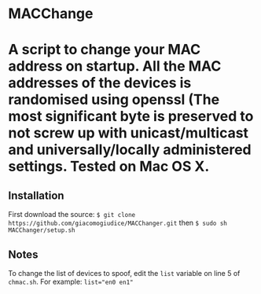 # MACChange
A script to change your MAC address on startup.
All the MAC addresses of the devices is randomised using openssl (The most significant byte is preserved to not screw up with unicast/multicast and universally/locally administered settings.
Tested on Mac OS X.
======
## Installation
First download the source:
`$ git clone https://github.com/giacomogiudice/MACChanger.git`
then
`$ sudo sh MACChanger/setup.sh` 

## Notes
To change the list of devices to spoof, edit the `list` variable on line 5 of `chmac.sh`. For example: `list="en0 en1"`
